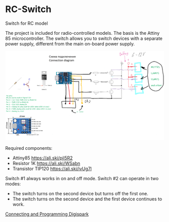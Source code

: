 # RC-Switch
 Switch for RC model

The project is included for radio-controlled models. The basis is the Attiny 85 microcontroller. The switch allows you to switch devices with a separate power supply, different from the main on-board power supply.

![Screenshot](picgitt.png)

Required components:
 - Attiny85                       https://ali.ski/pjl5R2
 - Resistor 1K                    https://ali.ski/WSabn
 - Transistor TIP120              https://ali.ski/ivUg7l

Switch #1 always works in on and off mode. 
Switch #2 can operate in two modes:
 - The switch turns on the second device but turns off the first one.
 - The switch turns on the second device and the first device continues to work.

[Connecting and Programming Digispark](http://digistump.com/wiki/digispark/tutorials/connecting)